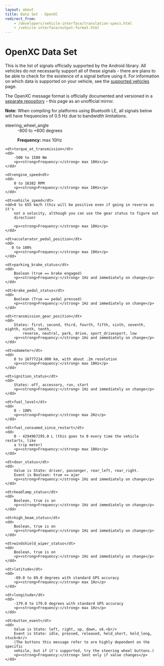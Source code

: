 ```yaml
---
layout: about
title: Data Set - OpenXC
redirect_from:
    - /developers/vehicle-interface/translation-specs.html
    - /vehicle-interface/output-format.html
---
```


<div class="page-header">
    <h1>OpenXC Data Set</h1>
</div>

This is the list of signals officially supported by the Android library. All
vehicles do not necessarily support all of these signals - there are plans to be
able to check for the existence of a signal before using it. For information on
which data is supported on your vehicle, see the [supported
vehicles](/hardware/vehicles.html) page.

The OpenXC message format is officially documented and versioned in a [separate
repository](https://github.com/openxc/openxc-message-format) - this page as an
unofficial mirror.

<div class="alert alert-danger">
<strong>Note:</strong> When compiling for platforms using Bluetooth LE, all signals below will have frequencies of 0.5 Hz due to bandwidth limitations.
</div>

<dl>
    <dt>steering_wheel_angle</dt>
    <dd>
        -600 to +600 degrees
        <p><strong>Frequency:</strong> max 10Hz </p>
    </dd>

    <dt>torque_at_transmission</dt>
    <dd>
        -500 to 1500 Nm
        <p><strong>Frequency:</strong> max 10Hz</p>
    </dd>

    <dt>engine_speed<dt>
    <dd>
        0 to 16382 RPM
        <p><strong>Frequency:</strong> max 10Hz</p>
    </dd>

    <dt>vehicle_speed</dt>
    <dd>0 to 655 km/h (this will be positive even if going in reverse as it's
        not a velocity, although you can use the gear status to figure out
        direction)

        <p><strong>Frequency:</strong> max 10Hz</p>
    </dd>

    <dt>accelerator_pedal_position</dt>
    <dd>
       0 to 100%
        <p><strong>Frequency:</strong> max 10Hz</p>
    </dd>

    <dt>parking_brake_status</dt>
    <dd>
        Boolean (true == brake engaged)
        <p><strong>Frequency:</strong> 1Hz and immediately on change</p>
    </dd>

    <dt>brake_pedal_status</dt>
    <dd>
        Boolean (True == pedal pressed)
        <p><strong>Frequency:</strong> 1Hz and immediately on change</p>
    </dd>

    <dt>transmission_gear_position</dt>
    <dd>
        States: first, second, third, fourth, fifth, sixth, seventh, eighth, ninth, tenth,
            reverse, neutral, park, drive, sport_drivesport, low
        <p><strong>Frequency:</strong> 1Hz and immediately on change</p>
    </dd>

    <dt>odometer</dt>
    <dd>
        0 to 16777214.000 km, with about .2m resolution
        <p><strong>Frequency:</strong> max 10Hz</p>
    </dd>

    <dt>ignition_status</dt>
    <dd>
        States: off, accessory, run, start
        <p><strong>Frequency:</strong> 1Hz and immediately on change</p>
    </dd>

    <dt>fuel_level</dt>
    <dd>
        0 - 100%
        <p><strong>Frequency:</strong> max 2Hz</p>
    </dd>

    <dt>fuel_consumed_since_restart</dt>
    <dd>
        0 - 4294967295.0 L (this goes to 0 every time the vehicle restarts, like
        a trip meter)
        <p><strong>Frequency:</strong> max 10Hz</p>
    </dd>

    <dt>door_status</dt>
    <dd>
        Value is State: driver, passenger, rear_left, rear_right.
        Event is Boolean: true == ajar
        <p><strong>Frequency:</strong> 1Hz and immediately on change</p>
    </dd>

    <dt>headlamp_status</dt>
    <dd>
        Boolean, true is on
        <p><strong>Frequency:</strong> 1Hz and immediately on change</p>
    </dd>

    <dt>high_beam_status</dt>
    <dd>
        Boolean, true is on
        <p><strong>Frequency:</strong> 1Hz and immediately on change</p>
    </dd>

    <dt>windshield_wiper_status</dt>
    <dd>
        Boolean, true is on
        <p><strong>Frequency:</strong> 1Hz and immediately on change</p>
    </dd>

    <dt>latitude</dt>
    <dd>
        -89.0 to 89.0 degrees with standard GPS accuracy
        <p><strong>Frequency:</strong> max 1Hz</p>
    </dd>

    <dt>longitude</dt>
    <dd>
        -179.0 to 179.0 degrees with standard GPS accuracy
        <p><strong>Frequency:</strong> max 1Hz</p>
    </dd>

    <dt>button_event</dt>
    <dd>
        Value is State: left, right, up, down, ok.<br/>
        Event is State: idle, pressed, released, held_short, held_long, stuck<br/>
        (The buttons this message refer to are highly dependent on the specific
        vehicle, but if it's supported, try the steering wheel buttons.)
        <p><strong>Frequency:</strong> Sent only if value changes</p>
    </dd>
